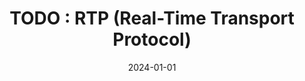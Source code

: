 ---
title: "TODO : RTP (Real-Time Transport Protocol)"
excerpt: ""

categories:
  - Streaming Protocol

toc: false
toc_sticky: false

date: 2024-01-01
last_modified_at: 2024-01-01
---